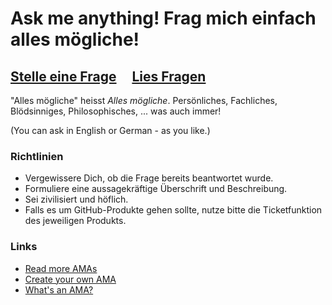 # Ask me anything! Frag mich einfach alles mögliche!

## [Stelle eine Frage](../../issues/new) &nbsp;&nbsp;&nbsp; [Lies Fragen](../../issues?utf8=%E2%9C%93&q=is%3Aissue%20is%3Aclosed%20sort%3Aupdated-desc%20-label%3Ahidden)

"Alles mögliche" heisst *Alles mögliche*. Persönliches, Fachliches, Blödsinniges, Philosophisches, ... was auch immer!

(You can ask in English or German - as you like.)

### Richtlinien

- Vergewissere Dich, ob die Frage bereits beantwortet wurde.
- Formuliere eine aussagekräftige Überschrift und Beschreibung.
- Sei zivilisiert und höflich.
- Falls es um GitHub-Produkte gehen sollte, nutze bitte die Ticketfunktion des jeweiligen Produkts.

### Links

- [Read more AMAs](https://github.com/sindresorhus/amas)
- [Create your own AMA](https://github.com/sindresorhus/amas/blob/master/create-ama.md)
- [What's an AMA?](https://en.wikipedia.org/wiki//r/IAmA)

